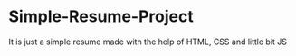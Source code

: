 # Simple-Resume-Project
It is just a simple resume made with the help of HTML, CSS and little bit JS
